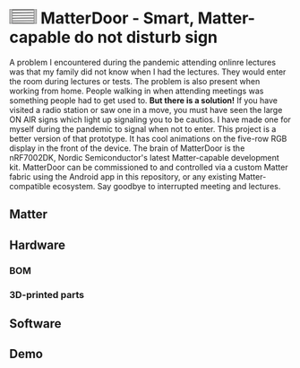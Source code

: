 # <img src="./logo.png" height="26" /> MatterDoor - Smart, Matter-capable do not disturb sign

A problem I encountered during the pandemic attending onlinre lectures was that my family did not know when I had the lectures. They would enter the room during lectures or tests. The problem is also present when working from home. People walking in when attending meetings was something people had to get used to. **But there is a solution!** If you have visited a radio station or saw one in a move, you must have seen the large ON AIR signs which light up signaling you to be cautios. I have made one for myself during the pandemic to signal when not to enter. This project is a better version of that prototype. It has cool animations on the five-row RGB display in the front of the device. The brain of MatterDoor is the nRF7002DK, Nordic Semiconductor's latest Matter-capable development kit. MatterDoor can be commissioned to  and controlled via a custom Matter fabric using the Android app in this repository, or any existing Matter-compatible ecosystem. Say goodbye to interrupted meeting and lectures.

## Matter


## Hardware

### BOM

### 3D-printed parts

<script src="./matterdoor.stl"></script>

## Software


## Demo



